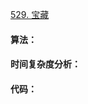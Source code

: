 [529. 宝藏](https://www.acwing.com/problem/content/531/)

#### 算法：



#### 时间复杂度分析：



#### 代码：

```java

```

